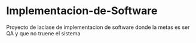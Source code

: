 # Implementacion-de-Software
Proyecto de laclase de implementacion de software donde la metas es ser QA y que no truene el sistema
